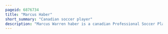 ```yaml
---
pageid: 6876734
title: "Marcus Haber"
short_summary: "Canadian soccer player"
description: "Marcus Warren haber is a canadian Professional Soccer Player who plays as a Striker for cambodian Club Preah Khan Reach Svay Rieng."
---
```

